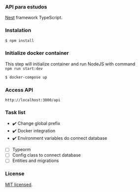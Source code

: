 ### API para estudos

[Nest](https://github.com/nestjs/nest) framework TypeScript.

### Instalation

```bash
$ npm install
```

### Initialize docker container

This step will initialize container and run NodeJS with command<br>
``npm run start:dev``

```bash
$ docker-compose up
```

### Access API

```
http://localhost:3000/api
```

### Task list
- ✔️ Change global prefix
- ✔️ Docker integration
- ✔️ Environment variables do connect database
- [ ] Typeorm
- [ ] Config class to connect database
- [ ] Entities and migrations

### License
[MIT licensed](LICENSE).
